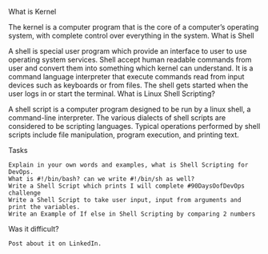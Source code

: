What is Kernel

The kernel is a computer program that is the core of a computer’s operating system, with complete control over everything in the system.
What is Shell

A shell is special user program which provide an interface to user to use operating system services. Shell accept human readable commands from user and convert them into something which kernel can understand. It is a command language interpreter that execute commands read from input devices such as keyboards or from files. The shell gets started when the user logs in or start the terminal.
What is Linux Shell Scripting?

A shell script is a computer program designed to be run by a linux shell, a command-line interpreter. The various dialects of shell scripts are considered to be scripting languages. Typical operations performed by shell scripts include file manipulation, program execution, and printing text.

Tasks

    Explain in your own words and examples, what is Shell Scripting for DevOps.
    What is #!/bin/bash? can we write #!/bin/sh as well?
    Write a Shell Script which prints I will complete #90DaysOofDevOps challenge
    Write a Shell Script to take user input, input from arguments and print the variables.
    Write an Example of If else in Shell Scripting by comparing 2 numbers

Was it difficult?

    Post about it on LinkedIn.
